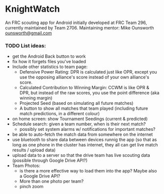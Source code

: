 # KnightWatch
An FRC scouting app for Android initially developed at FRC Team 296, currently maintained by Team 2706.
Maintaining mentor: Mike Ounsworth <ounsworth@gmail.com>


### TODO List ideas:

- get the Android Back button to work
- fix how it forgets files you've loaded
- Include other statistics to team page:
  - Defensive Power Rating: DPR is calculated just like OPR, except you use the opposing alliance's score instead of your own alliance's score.
  - Calculated Contribution to Winning Margin: CCWM is like OPR & DPR, but instead of the raw scores, you use the point difference (aka winning margin)
  - Projected Seed (based on simulating all future matches)
  - A button to show all matches that team played (including future match predictions, in a different colour)
- on home screen: show Tournament Seedings (current & predicted)
- Schedule search: given a team number, when is their next match?
  - possibly set system alarms w/ notifications for important matches?
- be able to auto-fetch the match data from somewhere on the internet
- use bluetooth to share data between devices runnig the app (so that as long as one phone in the cluster has internet, they all can get live match results / upload data)
- upload data to a server so that the drive team has live scouting data (possible through Google Drive API?)
- Team Photos:
  - is there a more effective way to load them into the app? Maybe also a Google Drive API?
  - More than one photo per team?
  - pinch zoom
